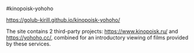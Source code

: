 #kinopoisk-yohoho

https://golub-kirill.github.io/kinopoisk-yohoho/

The site contains 2 third-party projects: https://www.kinopoisk.ru/ and https://yohoho.cc/, combined for an introductory viewing of films provided by these services.
